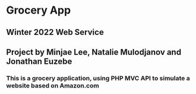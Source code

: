# Grocery App

## Winter 2022 Web Service
## Project by Minjae Lee, Natalie Mulodjanov and Jonathan Euzebe

### This is a grocery application, using PHP MVC API to simulate a website based on Amazon.com